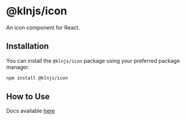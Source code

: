 # @klnjs/icon

An icon component for React.

## Installation

You can install the `@klnjs/icon` package using your preferred package manager.

```bash
npm install @klnjs/icon
```

## How to Use

Docs available [here](https://klnjs.github.io/basique/docs/components/icon)
